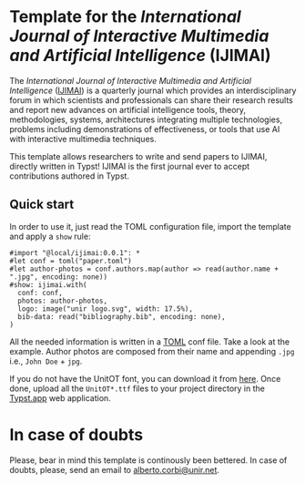 
# Template for the _International Journal of Interactive Multimedia and Artificial Intelligence_ (IJIMAI)
The _International Journal of Interactive Multimedia and Artificial Intelligence_ ([IJIMAI](https://www.ijimai.org)) is a quarterly journal which provides an interdisciplinary forum in which scientists and professionals can share their research results and report new advances on artificial intelligence tools, theory, methodologies, systems, architectures integrating multiple technologies, problems including demonstrations of effectiveness, or tools that use AI with interactive multimedia techniques.

This template allows researchers to write and send papers to IJIMAI, directly written in Typst! IJIMAI is the first journal ever to accept contributions authored in Typst. 

## Quick start
In order to use it, just read the TOML configuration file, import the template and apply a `show` rule: 

```Typst
#import "@local/ijimai:0.0.1": *
#let conf = toml("paper.toml")
#let author-photos = conf.authors.map(author => read(author.name + ".jpg", encoding: none))
#show: ijimai.with(
  conf: conf,
  photos: author-photos,
  logo: image("unir logo.svg", width: 17.5%),
  bib-data: read("bibliography.bib", encoding: none),
)
```

All the needed information is written in a [TOML](https://toml.io) conf file. Take a look at the example. Author photos are composed from their name and appending `.jpg` i.e., `John Doe` + `jpg`.

If you do not have the UnitOT font, you can download it from [here](https://www.dropbox.com/scl/fi/ejy8910blatsgpzvcyhf8/UnitOT.zip?rlkey=7c550m3rpvd6hovt1o9s5oiwf&st=4adnysuo&dl=0). Once done, upload all the `UnitOT*.ttf` files to your project directory in the [Typst.app](http://typst.app) web application.

# In case of doubts
Please, bear in mind this template is continously been bettered. In case of doubts, please, send an email to alberto.corbi@unir.net. 